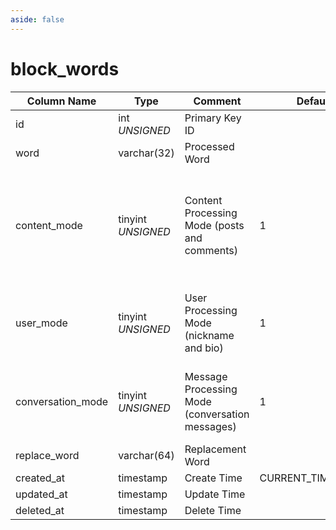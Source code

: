```yaml
---
aside: false
---
```


# block_words

| Column Name | Type | Comment | Default | Null | Remark |
| --- | --- | --- | --- | --- | --- |
| id | int *UNSIGNED* | Primary Key ID |  | NO | Auto Increment |
| word | varchar(32) | Processed Word |  | NO | **Unique** |
| content_mode | tinyint *UNSIGNED* | Content Processing Mode (posts and comments) | 1 | NO | 1.No processing<br>2.Automatic replacement<br>3.Prohibited publication<br>4.Requires review after publication |
| user_mode | tinyint *UNSIGNED* | User Processing Mode (nickname and bio) | 1 | NO | 1.No processing<br>2.Automatic replacement<br>3.Prohibited use |
| conversation_mode | tinyint *UNSIGNED* | Message Processing Mode (conversation messages) | 1 | NO | 1.No processing<br>2.Automatic replacement<br>3.Prohibited sending |
| replace_word | varchar(64) | Replacement Word |  | YES |  |
| created_at | timestamp | Create Time | CURRENT_TIMESTAMP | NO |  |
| updated_at | timestamp | Update Time |  | YES |  |
| deleted_at | timestamp | Delete Time |  | YES |  |
